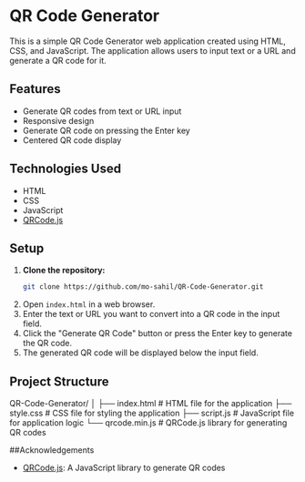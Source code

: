# QR Code Generator

This is a simple QR Code Generator web application created using HTML, CSS, and JavaScript. The application allows users to input text or a URL and generate a QR code for it.

## Features

- Generate QR codes from text or URL input
- Responsive design
- Generate QR code on pressing the Enter key
- Centered QR code display

## Technologies Used

- HTML
- CSS
- JavaScript
- [QRCode.js](https://github.com/davidshimjs/qrcodejs)

## Setup

1. **Clone the repository:**
   ```sh
   git clone https://github.com/mo-sahil/QR-Code-Generator.git
2. Open `index.html` in a web browser.
3. Enter the text or URL you want to convert into a QR code in the input field.
4. Click the "Generate QR Code" button or press the Enter key to generate the QR code.
5. The generated QR code will be displayed below the input field.

## Project Structure

QR-Code-Generator/
│
├── index.html       # HTML file for the application
├── style.css        # CSS file for styling the application
├── script.js        # JavaScript file for application logic
└── qrcode.min.js    # QRCode.js library for generating QR codes

##Acknowledgements

- [QRCode.js](https://github.com/davidshimjs/qrcodejs): A JavaScript library to generate QR codes
